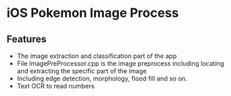 # iOS Pokemon Image Process


## Features
* The image extraction and classification part of the app
* File ImagePreProcessor.cpp is the image preprocess including locating and extracting the specific part of the image
* Including edge detection, morphology, flood fill and so on.
* Text OCR to read numbers
 